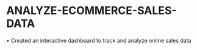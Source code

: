 # ANALYZE-ECOMMERCE-SALES-DATA
• Created an interactive dashboard to track and analyze online sales data
